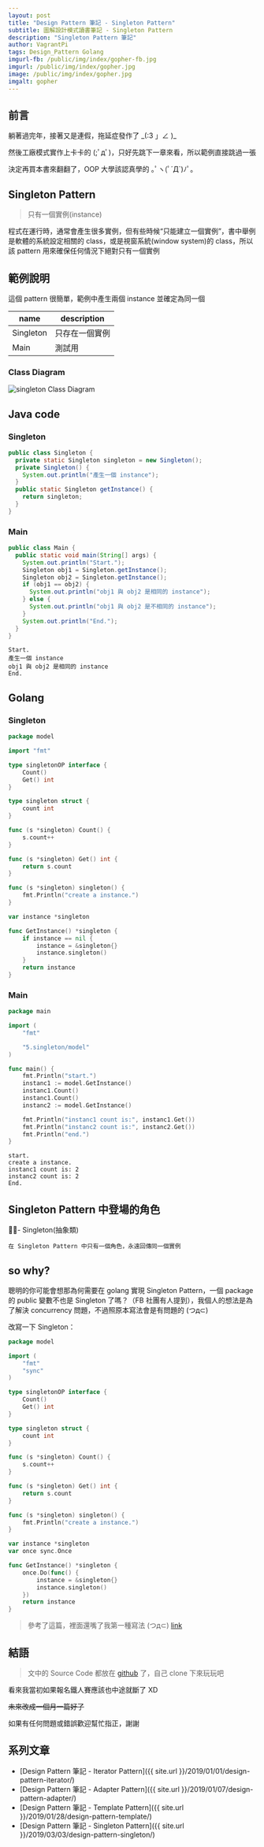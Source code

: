 ```yaml
---
layout: post
title: "Design Pattern 筆記 - Singleton Pattern"
subtitle: 圖解設計模式讀書筆記 - Singleton Pattern
description: "Singleton Pattern 筆記"
author: VagrantPi
tags: Design_Pattern Golang
imgurl-fb: /public/img/index/gopher-fb.jpg
imgurl: /public/img/index/gopher.jpg
image: /public/img/index/gopher.jpg
imgalt: gopher 
---
```


## 前言

躺著過完年，接著又是連假，拖延症發作了 \_(:3 」∠ )\_

然後工廠模式實作上卡卡的 (;ﾟдﾟ)，只好先跳下一章來看，所以範例直接跳過一張

決定再買本書來翻翻了，OOP 大學該認真學的 ｡ﾟヽ(ﾟ´Д`)ﾉﾟ｡

## Singleton Pattern

> 只有一個實例(instance)

程式在運行時，通常會產生很多實例，但有些時候“只能建立一個實例”，書中舉例是軟體的系統設定相關的 class，或是視窗系統(window system)的 class，所以該 pattern 用來確保任何情況下絕對只有一個實例

## 範例說明

這個 pattern 很簡單，範例中產生兩個 instance 並確定為同一個 

name | description
-----|--------------
Singleton | 只存在一個實例
Main | 測試用

### Class Diagram

![singleton Class Diagram](/public/img/post/design_pattern/singleton_pattern.jpg)

## Java code

### Singleton

```java
public class Singleton {
  private static Singleton singleton = new Singleton();
  private Singleton() {
    System.out.println("產生一個 instance");
  }
  public static Singleton getInstance() {
    return singleton;
  }
}
```

### Main

```java
public class Main {
  public static void main(String[] args) {
    System.out.println("Start.");
    Singleton obj1 = Singleton.getInstance();
    Singleton obj2 = Singleton.getInstance();
    if (obj1 == obj2) {
      System.out.println("obj1 與 obj2 是相同的 instance");
    } else {
      System.out.println("obj1 與 obj2 是不相同的 instance");
    }
    System.out.println("End.");
  }
}
```

```
Start.
產生一個 instance
obj1 與 obj2 是相同的 instance
End.
```

## Golang 

### Singleton

```go
package model

import "fmt"

type singletonOP interface {
	Count()
	Get() int
}

type singleton struct {
	count int
}

func (s *singleton) Count() {
	s.count++
}

func (s *singleton) Get() int {
	return s.count
}

func (s *singleton) singleton() {
	fmt.Println("create a instance.")
}

var instance *singleton

func GetInstance() *singleton {
	if instance == nil {
		instance = &singleton{}
		instance.singleton()
	}
	return instance
}
```

### Main

```go
package main

import (
	"fmt"

	"5.singleton/model"
)

func main() {
	fmt.Println("start.")
	instanc1 := model.GetInstance()
	instanc1.Count()
	instanc1.Count()
	instanc2 := model.GetInstance()

	fmt.Println("instanc1 count is:", instanc1.Get())
	fmt.Println("instanc2 count is:", instanc2.Get())
	fmt.Println("end.")
}
```

```
start.
create a instance.
instanc1 count is: 2
instanc2 count is: 2
End.
```

## Singleton Pattern 中登場的角色

- Singleton(抽象類)

    在 Singleton Pattern 中只有一個角色，永遠回傳同一個實例

## so why?

聰明的你可能會想那為何需要在 golang 實現 Singleton Pattern，一個 package 的 public 變數不也是 Singleton 了嗎？（FB 社團有人提到），我個人的想法是為了解決 concurrency 問題，不過照原本寫法會是有問題的 (つд⊂)

改寫一下 Singleton：

```go
package model

import (
	"fmt"
	"sync"
)

type singletonOP interface {
	Count()
	Get() int
}

type singleton struct {
	count int
}

func (s *singleton) Count() {
	s.count++
}

func (s *singleton) Get() int {
	return s.count
}

func (s *singleton) singleton() {
	fmt.Println("create a instance.")
}

var instance *singleton
var once sync.Once

func GetInstance() *singleton {
	once.Do(func() {
		instance = &singleton{}
		instance.singleton()
	})
	return instance
}
```

> 參考了這篇，裡面還嘴了我第一種寫法 (つд⊂) [link](http://marcio.io/2015/07/singleton-pattern-in-go/?fbclid=IwAR3QjiQdyWcyGm5j2Qft59_rjO9kG3UZGjSts0zKjXiOSU9OP_mvvGhh7as)


## 結語

> 文中的 Source Code 都放在 [github](https://github.com/VagrantPi/golang-design-pattern/tree/master/5.singleton) 了，自己 clone 下來玩玩吧

看來我當初如果報名鐵人賽應該也中途就斷了 XD

~~未來改成一個月一篇好了~~

如果有任何問題或錯誤歡迎幫忙指正，謝謝


## 系列文章

- [Design Pattern 筆記 - Iterator Pattern]({{ site.url }}/2019/01/01/design-pattern-iterator/)
- [Design Pattern 筆記 - Adapter Pattern]({{ site.url }}/2019/01/07/design-pattern-adapter/)
- [Design Pattern 筆記 - Template Pattern]({{ site.url }}/2019/01/28/design-pattern-template/)
- [Design Pattern 筆記 - Singleton Pattern]({{ site.url }}/2019/03/03/design-pattern-singleton/)




